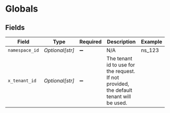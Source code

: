 # Globals


## Fields

| Field                                                                                   | Type                                                                                    | Required                                                                                | Description                                                                             | Example                                                                                 |
| --------------------------------------------------------------------------------------- | --------------------------------------------------------------------------------------- | --------------------------------------------------------------------------------------- | --------------------------------------------------------------------------------------- | --------------------------------------------------------------------------------------- |
| `namespace_id`                                                                          | *Optional[str]*                                                                         | :heavy_minus_sign:                                                                      | N/A                                                                                     | ns_123                                                                                  |
| `x_tenant_id`                                                                           | *Optional[str]*                                                                         | :heavy_minus_sign:                                                                      | The tenant id to use for the request. If not provided, the default tenant will be used. |                                                                                         |